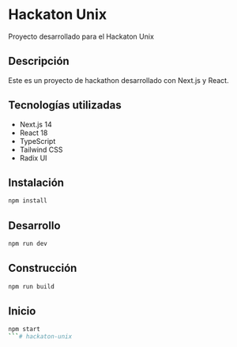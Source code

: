 # Hackaton Unix

Proyecto desarrollado para el Hackaton Unix

## Descripción

Este es un proyecto de hackathon desarrollado con Next.js y React.

## Tecnologías utilizadas

- Next.js 14
- React 18
- TypeScript
- Tailwind CSS
- Radix UI

## Instalación

```bash
npm install
```

## Desarrollo

```bash
npm run dev
```

## Construcción

```bash
npm run build
```

## Inicio

```bash
npm start
```#   h a c k a t o n - u n i x  
 